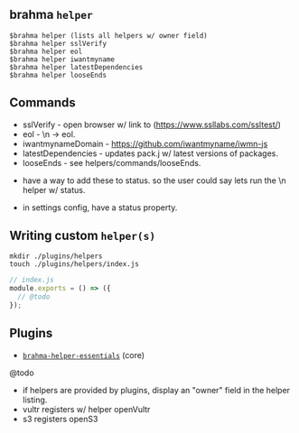 ## brahma `helper`

```
$brahma helper (lists all helpers w/ owner field)
$brahma helper sslVerify
$brahma helper eol
$brahma helper iwantmyname
$brahma helper latestDependencies
$brahma helper looseEnds
```


## Commands
- sslVerify - open browser w/ link to (https://www.ssllabs.com/ssltest/)
- eol - \n -> eol.
- iwantmynameDomain - https://github.com/iwantmyname/iwmn-js
- latestDependencies - updates pack.j w/ latest versions of packages.
- looseEnds - see helpers/commands/looseEnds.

* have a way to add these to status. so the user could say lets run the \n helper w/ status.
- in settings config, have a status property.

## Writing custom `helper(s)`
```
mkdir ./plugins/helpers
touch ./plugins/helpers/index.js
```
```javascript
// index.js
module.exports = () => ({
  // @todo
});
```

## Plugins
- [`brahma-helper-essentials`](@todo) (core)

@todo
- if helpers are provided by plugins, display an "owner" field in the helper listing.
- vultr registers w/ helper openVultr
- s3 registers openS3
